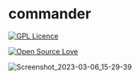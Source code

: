 commander
========================================================================================================================================

[![GPL Licence](https://badges.frapsoft.com/os/gpl/gpl-150x33.png?v=103)](https://opensource.org/licenses/GPL-3.0/)

[![Open Source Love](https://badges.frapsoft.com/os/v2/open-source-175x29.png?v=103)](https://github.com/ellerbrock/open-source-badges/)

![Screenshot_2023-03-06_15-29-39](https://user-images.githubusercontent.com/69394316/223123838-5bf20d01-8d5c-4988-820b-4358dcd109e3.png)


